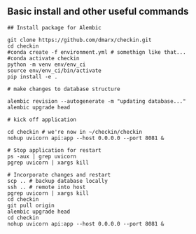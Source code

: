 ## Basic install and other useful commands

    ## Install package for Alembic

	git clone https://github.com/dmarx/checkin.git
	cd checkin
	#conda create -f environment.yml # somethign like that...
	#conda activate checkin
	python -m venv env/env_ci
	source env/env_ci/bin/activate
	pip install -e .

	# make changes to database structure

	alembic revision --autogenerate -m "updating database..."
	alembic upgrade head

	# kick off application

	cd checkin # we're now in ~/checkin/checkin
	nohup uvicorn api:app --host 0.0.0.0 --port 8081 &
	
	# Stop application for restart
	ps -aux | grep uvicorn
	pgrep uvicorn | xargs kill
	
	# Incorporate changes and restart
	scp .. # backup database locally
	ssh .. # remote into host
	pgrep uvicorn | xargs kill
	cd checkin
	git pull origin
	alembic upgrade head
	cd checkin
	nohup uvicorn api:app --host 0.0.0.0 --port 8081 &
	
	